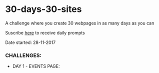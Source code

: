 # 30-days-30-sites
A challenge where you create 30 webpages in as many days as you can

Suscribe [here](http://www.subscribepage.com/30days30sites) to receive daily prompts

Date started: 28-11-2017

### CHALLENGES:
* DAY 1 - EVENTS PAGE: 

